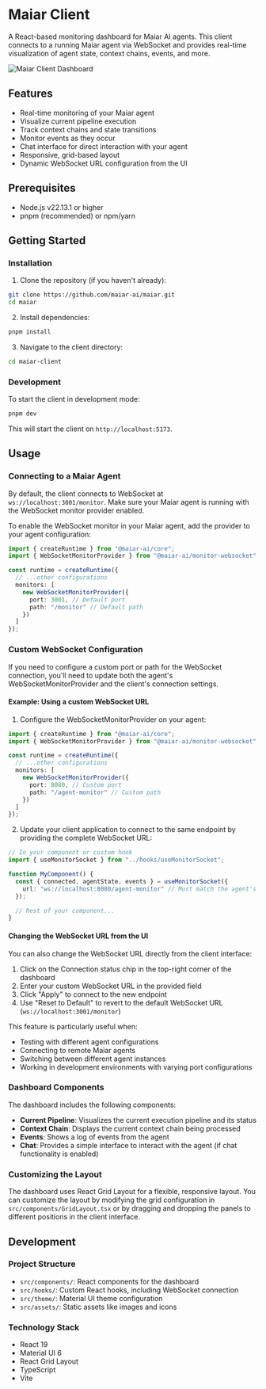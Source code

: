 # Maiar Client

A React-based monitoring dashboard for Maiar AI agents. This client connects to a running Maiar agent via WebSocket and provides real-time visualization of agent state, context chains, events, and more.

![Maiar Client Dashboard](./.github/screenshots/dashboard.png)

## Features

- Real-time monitoring of your Maiar agent
- Visualize current pipeline execution
- Track context chains and state transitions
- Monitor events as they occur
- Chat interface for direct interaction with your agent
- Responsive, grid-based layout
- Dynamic WebSocket URL configuration from the UI

## Prerequisites

- Node.js v22.13.1 or higher
- pnpm (recommended) or npm/yarn

## Getting Started

### Installation

1. Clone the repository (if you haven't already):

```bash
git clone https://github.com/maiar-ai/maiar.git
cd maiar
```

2. Install dependencies:

```bash
pnpm install
```

3. Navigate to the client directory:

```bash
cd maiar-client
```

### Development

To start the client in development mode:

```bash
pnpm dev
```

This will start the client on `http://localhost:5173`.

## Usage

### Connecting to a Maiar Agent

By default, the client connects to WebSocket at `ws://localhost:3001/monitor`. Make sure your Maiar agent is running with the WebSocket monitor provider enabled.

To enable the WebSocket monitor in your Maiar agent, add the provider to your agent configuration:

```typescript
import { createRuntime } from "@maiar-ai/core";
import { WebSocketMonitorProvider } from "@maiar-ai/monitor-websocket";

const runtime = createRuntime({
  // ...other configurations
  monitors: [
    new WebSocketMonitorProvider({
      port: 3001, // Default port
      path: "/monitor" // Default path
    })
  ]
});
```

### Custom WebSocket Configuration

If you need to configure a custom port or path for the WebSocket connection, you'll need to update both the agent's WebSocketMonitorProvider and the client's connection settings.

#### Example: Using a custom WebSocket URL

1. Configure the WebSocketMonitorProvider on your agent:

```typescript
import { createRuntime } from "@maiar-ai/core";
import { WebSocketMonitorProvider } from "@maiar-ai/monitor-websocket";

const runtime = createRuntime({
  // ...other configurations
  monitors: [
    new WebSocketMonitorProvider({
      port: 8080, // Custom port
      path: "/agent-monitor" // Custom path
    })
  ]
});
```

2. Update your client application to connect to the same endpoint by providing the complete WebSocket URL:

```typescript
// In your component or custom hook
import { useMonitorSocket } from "../hooks/useMonitorSocket";

function MyComponent() {
  const { connected, agentState, events } = useMonitorSocket({
    url: "ws://localhost:8080/agent-monitor" // Must match the agent's configuration
  });

  // Rest of your component...
}
```

#### Changing the WebSocket URL from the UI

You can also change the WebSocket URL directly from the client interface:

1. Click on the Connection status chip in the top-right corner of the dashboard
2. Enter your custom WebSocket URL in the provided field
3. Click "Apply" to connect to the new endpoint
4. Use "Reset to Default" to revert to the default WebSocket URL (`ws://localhost:3001/monitor`)

This feature is particularly useful when:

- Testing with different agent configurations
- Connecting to remote Maiar agents
- Switching between different agent instances
- Working in development environments with varying port configurations

### Dashboard Components

The dashboard includes the following components:

- **Current Pipeline**: Visualizes the current execution pipeline and its status
- **Context Chain**: Displays the current context chain being processed
- **Events**: Shows a log of events from the agent
- **Chat**: Provides a simple interface to interact with the agent (if chat functionality is enabled)

### Customizing the Layout

The dashboard uses React Grid Layout for a flexible, responsive layout. You can customize the layout by modifying the grid configuration in `src/components/GridLayout.tsx` or by dragging and dropping the panels to different positions in the client interface.

## Development

### Project Structure

- `src/components/`: React components for the dashboard
- `src/hooks/`: Custom React hooks, including WebSocket connection
- `src/theme/`: Material UI theme configuration
- `src/assets/`: Static assets like images and icons

### Technology Stack

- React 19
- Material UI 6
- React Grid Layout
- TypeScript
- Vite
